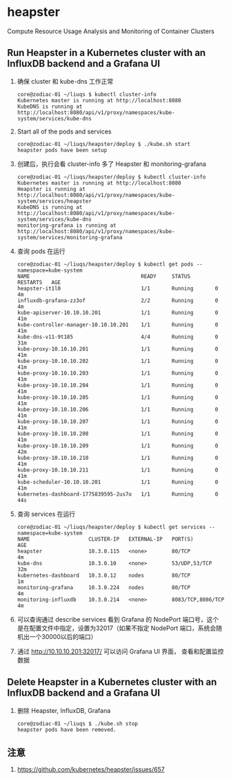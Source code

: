 # heapster
Compute Resource Usage Analysis and Monitoring of Container Clusters

## Run Heapster in a Kubernetes cluster with an InfluxDB backend and a Grafana UI

1. 确保 cluster 和 kube-dns 工作正常

    ```
    core@zodiac-01 ~/liuqs $ kubectl cluster-info
    Kubernetes master is running at http://localhost:8080
    KubeDNS is running at http://localhost:8080/api/v1/proxy/namespaces/kube-system/services/kube-dns
    ```

1. Start all of the pods and services

    ```
    core@zodiac-01 ~/liuqs/heapster/deploy $ ./kube.sh start
    heapster pods have been setup
    ```

1. 创建后，执行会看 cluster-info 多了 Heapster 和 monitoring-grafana

    ```
    core@zodiac-01 ~/liuqs/heapster/deploy $ kubectl cluster-info
    Kubernetes master is running at http://localhost:8080
    Heapster is running at http://localhost:8080/api/v1/proxy/namespaces/kube-system/services/heapster
    KubeDNS is running at http://localhost:8080/api/v1/proxy/namespaces/kube-system/services/kube-dns
    monitoring-grafana is running at http://localhost:8080/api/v1/proxy/namespaces/kube-system/services/monitoring-grafana
    ```

1. 查询 pods 在运行

    ```
    core@zodiac-01 ~/liuqs/heapster/deploy $ kubectl get pods --namespace=kube-system
    NAME                                    READY     STATUS        RESTARTS   AGE
    heapster-it1l0                          1/1       Running       0          4m
    influxdb-grafana-zz3of                  2/2       Running       0          4m
    kube-apiserver-10.10.10.201             1/1       Running       0          41m
    kube-controller-manager-10.10.10.201    1/1       Running       0          41m
    kube-dns-v11-9t185                      4/4       Running       0          31m
    kube-proxy-10.10.10.201                 1/1       Running       0          41m
    kube-proxy-10.10.10.202                 1/1       Running       0          41m
    kube-proxy-10.10.10.203                 1/1       Running       0          41m
    kube-proxy-10.10.10.204                 1/1       Running       0          41m
    kube-proxy-10.10.10.205                 1/1       Running       0          41m
    kube-proxy-10.10.10.206                 1/1       Running       0          41m
    kube-proxy-10.10.10.207                 1/1       Running       0          41m
    kube-proxy-10.10.10.208                 1/1       Running       0          41m
    kube-proxy-10.10.10.209                 1/1       Running       0          42m
    kube-proxy-10.10.10.210                 1/1       Running       0          41m
    kube-proxy-10.10.10.211                 1/1       Running       0          41m
    kube-scheduler-10.10.10.201             1/1       Running       0          41m
    kubernetes-dashboard-1775839595-2us7o   1/1       Running       0          44s
    ```

1. 查询 services 在运行

    ```
    core@zodiac-01 ~/liuqs/heapster/deploy $ kubectl get services --namespace=kube-system
    NAME                   CLUSTER-IP   EXTERNAL-IP   PORT(S)             AGE
    heapster               10.3.0.115   <none>        80/TCP              4m
    kube-dns               10.3.0.10    <none>        53/UDP,53/TCP       32m
    kubernetes-dashboard   10.3.0.12    nodes         80/TCP              1m
    monitoring-grafana     10.3.0.224   nodes         80/TCP              4m
    monitoring-influxdb    10.3.0.214   <none>        8083/TCP,8086/TCP   4m
    ```

1. 可以查询通过 describe services 看到 Grafana 的 NodePort 端口号，这个是在配置文件中指定，设置为32017（如果不指定 NodePort 端口，系统会随机出一个30000以后的端口）
1. 通过 http://10.10.10.201:32017/ 可以访问 Grafana UI 界面， 查看和配置监控数据



## Delete Heapster in a Kubernetes cluster with an InfluxDB backend and a Grafana UI

1. 删除 Heapster, InfluxDB, Grafana

    ```
    core@zodiac-01 ~/liuqs $ ./kube.sh stop
    heapster pods have been removed.
    ```


## 注意
1. https://github.com/kubernetes/heapster/issues/657

